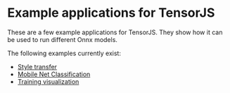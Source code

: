 # Example applications for TensorJS

These are a few example applications for TensorJS.
They show how it can be used to run different Onnx models.

The following examples currently exist:

- [Style transfer](https://github.com/Hoff97/tensorjs/tree/develop/examples/style)
- [Mobile Net Classification](https://github.com/Hoff97/tensorjs/tree/develop/examples/mobilenet)
- [Training visualization](https://github.com/Hoff97/tensorjs/tree/develop/examples/trainer)